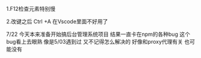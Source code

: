1.F12检查元素特别慢

2.改键之后 Ctrl +A 在Vscode里面不好用了

7/22
今天本来准备开始搞后台管理系统项目
结果一直卡在npm的各种bug
这个bug看上去眼熟 
像是5/03遇到过 又不记得怎么解决的
好像和proxy代理有关 也可能没有
